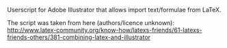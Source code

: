 Userscript for Adobe Illustrator that allows import text/formulae from LaTeX.

The script was taken from here (authors/licence unknown):
http://www.latex-community.org/know-how/latexs-friends/61-latexs-friends-others/381-combining-latex-and-illustrator
